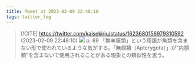 ```yaml
---
title: Tweet at 2023-02-09 22:48:10
tags: twitter_log
---
```


> [!CITE] https://twitter.com/kaisekiriu/status/1623680156979310592 (2023-02-09 22:48:10)
> ![](https://twitter.com/kaisekiriu/status/1623680156979310592)
> p. 69
> 「無羊膜類」という用語が魚類を含まない形で使われているような気がする。「無翅類（Apterygota）」が"内顎類"を含まないで使用されることがある現象との類似性を思う。
